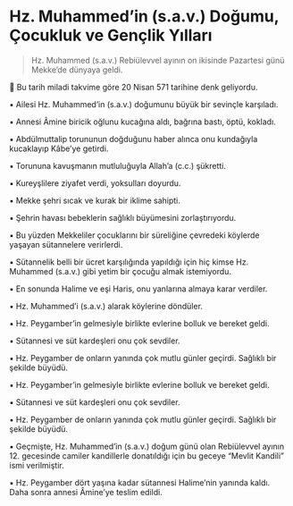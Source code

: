# Hz. Muhammed’in (s.a.v.) Doğumu, Çocukluk ve Gençlik Yılları

> Hz. Muhammed (s.a.v.) Rebiülevvel ayının on ikisinde Pazartesi günü Mekke’de dünyaya geldi. 

🔷 Bu tarih miladi takvime göre 20 Nisan 571 tarihine denk geliyordu.

▪ Ailesi Hz. Muhammed’in (s.a.v.) doğumunu büyük bir sevinçle karşıladı. 

▪ Annesi Âmine biricik oğlunu kucağına aldı, bağrına bastı, öptü, kokladı.

▪ Abdülmuttalip torununun doğduğunu haber alınca onu kundağıyla kucaklayıp Kâbe’ye getirdi.

▪ Torununa kavuşmanın mutluluğuyla Allah’a (c.c.) şükretti.

▪ Kureyşlilere ziyafet verdi, yoksulları doyurdu.

▪ Mekke şehri sıcak ve kurak bir iklime sahipti.

▪ Şehrin havası bebeklerin sağlıklı büyümesini zorlaştırıyordu.

▪ Bu yüzden Mekkeliler çocuklarını bir süreliğine çevredeki köylerde yaşayan sütannelere verirlerdi.

▪ Sütannelik belli bir ücret karşılığında yapıldığı için hiç kimse Hz. Muhammed (s.a.v.) gibi yetim bir çocuğu almak istemiyordu.

▪ En sonunda Halime ve eşi Haris, onu yanlarına almaya karar verdiler.

▪ Hz. Muhammed’i (s.a.v.) alarak köylerine döndüler.

▪ Hz. Peygamber’in gelmesiyle birlikte evlerine bolluk ve bereket geldi. 

▪ Sütannesi ve süt kardeşleri onu çok sevdiler.

▪ Hz. Peygamber de onların yanında çok mutlu günler geçirdi. Sağlıklı bir şekilde büyüdü.

▪ Hz. Peygamber’in gelmesiyle birlikte evlerine bolluk ve bereket geldi.

▪ Sütannesi ve süt kardeşleri onu çok sevdiler.

▪ Hz. Peygamber de onların yanında çok mutlu günler geçirdi. Sağlıklı bir şekilde büyüdü.

▪ Geçmişte, Hz. Muhammed’in (s.a.v.) doğum günü olan Rebiülevvel ayının 12. gecesinde camiler kandillerle donatıldığı için bu geceye “Mevlit Kandili” ismi verilmiştir.

▪ Hz. Peygamber dört yaşına kadar sütannesi Halime’nin yanında kaldı. Daha sonra annesi Âmine’ye teslim edildi.